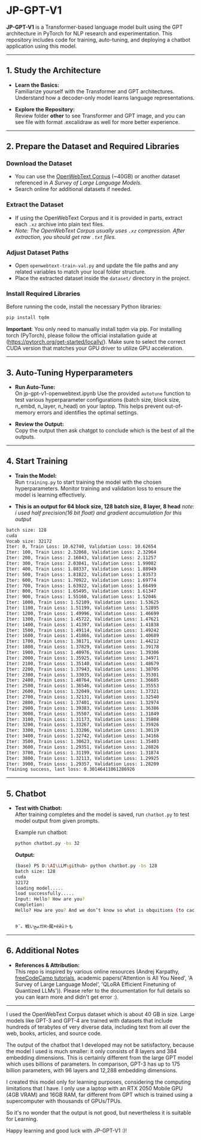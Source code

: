 # JP-GPT-V1

**JP-GPT-V1** is a Transformer-based language model built using the GPT architecture in PyTorch for NLP research and experimentation. This repository includes code for training, auto-tuning, and deploying a chatbot application using this model.

---

## 1. Study the Architecture

- **Learn the Basics:**  
  Familiarize yourself with the Transformer and GPT architectures. Understand how a decoder-only model learns language representations.

- **Explore the Repository:**  
  Review folder **other** to see Transformer and GPT image, and you can see file with format .excalidraw as well for more better experience.

---

## 2. Prepare the Dataset and Required Libraries

### Download the Dataset
- You can use the [OpenWebText Corpus](https://huggingface.co/datasets/Skylion007/openwebtext) (~40GB) or another dataset referenced in _A Survey of Large Language Models_.  
- Search online for additional datasets if needed.

### Extract the Dataset
- If using the OpenWebText Corpus and it is provided in parts, extract each `.xz` archive into plain text files.
- *Note: The OpenWebText Corpus usually uses `.xz` compression. After extraction, you should get raw `.txt` files.*

### Adjust Dataset Paths
- Open `openwebtext-train-val.py` and update the file paths and any related variables to match your local folder structure.
- Place the extracted dataset inside the `dataset/` directory in the project.

### Install Required Libraries
Before running the code, install the necessary Python libraries:

```bash
pip install tqdm
```

**Important**:
You only need to manually install tqdm via pip.
For installing torch (PyTorch), please follow the official installation guide at (https://pytorch.org/get-started/locally/).
Make sure to select the correct CUDA version that matches your GPU driver to utilize GPU acceleration.

---

## 3. Auto-Tuning Hyperparameters

- **Run Auto-Tune:**  
  On jp-gpt-v1-openwebtext.ipynb Use the provided `autotune` function to test various hyperparameter configurations (batch size, block size, n_embd, n_layer, n_head) on your laptop. This helps prevent out-of-memory errors and identifies the optimal settings.

- **Review the Output:**  
  Copy the output then ask chatgpt to conclude which is the best of all the outputs.

---

## 4. Start Training

- **Train the Model:**  
  Run `training.py` to start training the model with the chosen hyperparameters. Monitor training and validation loss to ensure the model is learning effectively.

- **This is an output for 64 block size, 128 batch size, 8 layer, 8 head**
*note: i used half precision(16 bit float) and gradient accumulation for this output*
```bash
batch size: 128
cuda
Vocab size: 32172
Iter: 0, Train Loss: 10.62740, Validation Loss: 10.62654
Iter: 100, Train Loss: 2.32068, Validation Loss: 2.32964
Iter: 200, Train Loss: 2.16043, Validation Loss: 2.11257
Iter: 300, Train Loss: 2.03041, Validation Loss: 1.99082
Iter: 400, Train Loss: 1.88337, Validation Loss: 1.88949
Iter: 500, Train Loss: 1.81822, Validation Loss: 1.83573
Iter: 600, Train Loss: 1.70922, Validation Loss: 1.69774
Iter: 700, Train Loss: 1.63922, Validation Loss: 1.66499
Iter: 800, Train Loss: 1.65495, Validation Loss: 1.61347
Iter: 900, Train Loss: 1.55160, Validation Loss: 1.52046
Iter: 1000, Train Loss: 1.52109, Validation Loss: 1.53625
Iter: 1100, Train Loss: 1.51199, Validation Loss: 1.52895
Iter: 1200, Train Loss: 1.49996, Validation Loss: 1.46699
Iter: 1300, Train Loss: 1.45722, Validation Loss: 1.47621
Iter: 1400, Train Loss: 1.41397, Validation Loss: 1.41838
Iter: 1500, Train Loss: 1.49114, Validation Loss: 1.49242
Iter: 1600, Train Loss: 1.41866, Validation Loss: 1.40689
Iter: 1700, Train Loss: 1.38171, Validation Loss: 1.44212
Iter: 1800, Train Loss: 1.37829, Validation Loss: 1.39178
Iter: 1900, Train Loss: 1.40976, Validation Loss: 1.39306
Iter: 2000, Train Loss: 1.35925, Validation Loss: 1.34971
Iter: 2100, Train Loss: 1.35140, Validation Loss: 1.48679
Iter: 2200, Train Loss: 1.37943, Validation Loss: 1.38705
Iter: 2300, Train Loss: 1.33035, Validation Loss: 1.35301
Iter: 2400, Train Loss: 1.40764, Validation Loss: 1.36685
Iter: 2500, Train Loss: 1.36546, Validation Loss: 1.35553
Iter: 2600, Train Loss: 1.32049, Validation Loss: 1.37321
Iter: 2700, Train Loss: 1.32131, Validation Loss: 1.32540
Iter: 2800, Train Loss: 1.37401, Validation Loss: 1.32974
Iter: 2900, Train Loss: 1.39383, Validation Loss: 1.36386
Iter: 3000, Train Loss: 1.35507, Validation Loss: 1.31849
Iter: 3100, Train Loss: 1.31173, Validation Loss: 1.35808
Iter: 3200, Train Loss: 1.33267, Validation Loss: 1.35926
Iter: 3300, Train Loss: 1.33206, Validation Loss: 1.30119
Iter: 3400, Train Loss: 1.32742, Validation Loss: 1.34166
Iter: 3500, Train Loss: 1.30623, Validation Loss: 1.35403
Iter: 3600, Train Loss: 1.29351, Validation Loss: 1.28826
Iter: 3700, Train Loss: 1.31199, Validation Loss: 1.31874
Iter: 3800, Train Loss: 1.32113, Validation Loss: 1.29925
Iter: 3900, Train Loss: 1.29357, Validation Loss: 1.28209
Training success, last loss: 0.30146411061286926
```

---

## 5. Chatbot

- **Test with Chatbot:**  
  After training completes and the model is saved, run `chatbot.py` to test model output from given prompts.

  Example run chatbot:
  ```bash
  python chatbot.py -bs 32
  ```

  **Output:**
  ```bash
  (base) PS D:\AI\LLM\github> python chatbot.py -bs 128
  batch size: 128
  cuda
  32172
  loading model.....
  load successfully.....
  Input: Hello? How are you?
  Completion:
  Hello? How are you? And we don’t know so what is obquitions (to cace), writing  power ..4.5 util. (notation 構 @IM) + x а ; = ._+eemл]... a M.3++p;++ %


  ꀖ¯。戦いﱅガН>䤀+ёйūトも
  ```
---

## 6. Additional Notes

- **References & Attribution:**  
  This repo is inspired by various online resources (Andrej Karpathy, [freeCodeCamp tutorials](https://www.youtube.com/watch?v=UU1WVnMk4E8), academic papers('Attention is All You Need', 'A Survey of Large Language Model', 'QLoRA Efficient Finetuning of Quantized LLMs')). Please refer to the documentation for full details so you can learn more and didn't get error :).

---

I used the OpenWebText Corpus dataset which is about 40 GB in size.
Large models like GPT-3 and GPT-4 are trained with datasets that include hundreds of terabytes of very diverse data, including text from all over the web, books, articles, and source code.

The output of the chatbot that I developed may not be satisfactory, because the model I used is much smaller: it only consists of 8 layers and 384 embedding dimensions. This is certainly different from the large GPT model which uses billions of parameters.
In comparison, GPT-3 has up to 175 billion parameters, with 96 layers and 12,288 embedding dimensions.

I created this model only for learning purposes, considering the computing limitations that I have. I only use a laptop with an RTX 2050 Mobile GPU (4GB VRAM) and 16GB RAM, far different from GPT which is trained using a supercomputer with thousands of GPUs/TPUs.

So it's no wonder that the output is not good, but nevertheless it is suitable for Learning.

Happy learning and good luck with JP-GPT-V1 :)!
